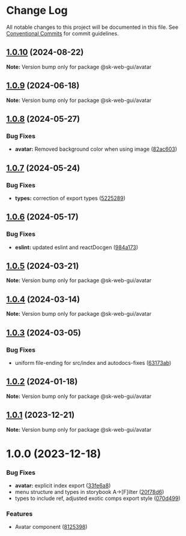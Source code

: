 # Change Log

All notable changes to this project will be documented in this file.
See [Conventional Commits](https://conventionalcommits.org) for commit guidelines.

## [1.0.10](https://github.com/Sundsvallskommun/web-shared-components/compare/@sk-web-gui/avatar@1.0.9...@sk-web-gui/avatar@1.0.10) (2024-08-22)

**Note:** Version bump only for package @sk-web-gui/avatar

## [1.0.9](https://github.com/Sundsvallskommun/web-shared-components/compare/@sk-web-gui/avatar@1.0.8...@sk-web-gui/avatar@1.0.9) (2024-06-18)

**Note:** Version bump only for package @sk-web-gui/avatar

## [1.0.8](https://github.com/Sundsvallskommun/web-shared-components/compare/@sk-web-gui/avatar@1.0.7...@sk-web-gui/avatar@1.0.8) (2024-05-27)

### Bug Fixes

- **avatar:** Removed background color when using image ([82ac603](https://github.com/Sundsvallskommun/web-shared-components/commit/82ac603e2f25886bd91657c653341c6ba454c5a3))

## [1.0.7](https://github.com/Sundsvallskommun/web-shared-components/compare/@sk-web-gui/avatar@1.0.6...@sk-web-gui/avatar@1.0.7) (2024-05-24)

### Bug Fixes

- **types:** correction of export types ([5225289](https://github.com/Sundsvallskommun/web-shared-components/commit/52252890b4206faa9bc70111e75f1ef818e0d8fe))

## [1.0.6](https://github.com/Sundsvallskommun/web-shared-components/compare/@sk-web-gui/avatar@1.0.5...@sk-web-gui/avatar@1.0.6) (2024-05-17)

### Bug Fixes

- **eslint:** updated eslint and reactDocgen ([984a173](https://github.com/Sundsvallskommun/web-shared-components/commit/984a17371f052a0cbe23d01fd31722f0fa2a56eb))

## [1.0.5](https://github.com/Sundsvallskommun/web-shared-components/compare/@sk-web-gui/avatar@1.0.4...@sk-web-gui/avatar@1.0.5) (2024-03-21)

**Note:** Version bump only for package @sk-web-gui/avatar

## [1.0.4](https://github.com/Sundsvallskommun/web-shared-components/compare/@sk-web-gui/avatar@1.0.3...@sk-web-gui/avatar@1.0.4) (2024-03-14)

**Note:** Version bump only for package @sk-web-gui/avatar

## [1.0.3](https://github.com/Sundsvallskommun/web-shared-components/compare/@sk-web-gui/avatar@1.0.2...@sk-web-gui/avatar@1.0.3) (2024-03-05)

### Bug Fixes

- uniform file-ending for src/index and autodocs-fixes ([63173ab](https://github.com/Sundsvallskommun/web-shared-components/commit/63173ab9474b4cb3bc97da6b780bdfb4ae65990c))

## [1.0.2](https://github.com/Sundsvallskommun/web-shared-components/compare/@sk-web-gui/avatar@1.0.1...@sk-web-gui/avatar@1.0.2) (2024-01-18)

**Note:** Version bump only for package @sk-web-gui/avatar

## [1.0.1](https://github.com/Sundsvallskommun/web-shared-components/compare/@sk-web-gui/avatar@1.0.0...@sk-web-gui/avatar@1.0.1) (2023-12-21)

**Note:** Version bump only for package @sk-web-gui/avatar

# 1.0.0 (2023-12-18)

### Bug Fixes

- **avatar:** explicit index export ([33fe6a8](https://github.com/Sundsvallskommun/web-shared-components/commit/33fe6a8c4ddc6695d23cfd3abde1f4df8aa94d4d))
- menu structure and types in storybook A->[F]ilter ([20f78d6](https://github.com/Sundsvallskommun/web-shared-components/commit/20f78d6f4b143e4db2b1ffacd8b47b8d3130f3d6))
- types to include ref, adjusted exotic comps export style ([070d499](https://github.com/Sundsvallskommun/web-shared-components/commit/070d4990ecea5d5ce90ebdd684a381bb8ad95861))

### Features

- Avatar component ([8125398](https://github.com/Sundsvallskommun/web-shared-components/commit/81253984d9897c318d768fa6ab1f71961a8aecc0))
